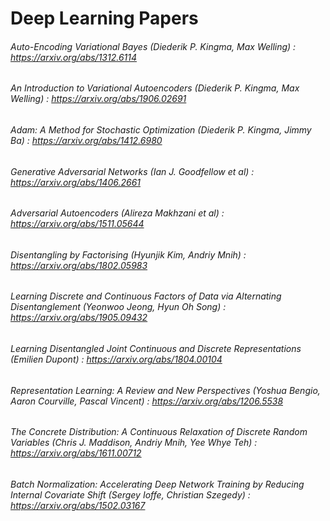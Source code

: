 # Deep Learning Papers

###### Auto-Encoding Variational Bayes (Diederik P. Kingma, Max Welling) : https://arxiv.org/abs/1312.6114 
###### An Introduction to Variational Autoencoders (Diederik P. Kingma, Max Welling) : https://arxiv.org/abs/1906.02691
###### Adam: A Method for Stochastic Optimization (Diederik P. Kingma, Jimmy Ba) : https://arxiv.org/abs/1412.6980
###### Generative Adversarial Networks (Ian J. Goodfellow et al) : https://arxiv.org/abs/1406.2661
###### Adversarial Autoencoders (Alireza Makhzani et al) : https://arxiv.org/abs/1511.05644
###### Disentangling by Factorising (Hyunjik Kim, Andriy Mnih) : https://arxiv.org/abs/1802.05983
###### Learning Discrete and Continuous Factors of Data via Alternating Disentanglement (Yeonwoo Jeong, Hyun Oh Song) : https://arxiv.org/abs/1905.09432
###### Learning Disentangled Joint Continuous and Discrete Representations (Emilien Dupont) : https://arxiv.org/abs/1804.00104
###### Representation Learning: A Review and New Perspectives (Yoshua Bengio, Aaron Courville, Pascal Vincent) : https://arxiv.org/abs/1206.5538
###### The Concrete Distribution: A Continuous Relaxation of Discrete Random Variables (Chris J. Maddison, Andriy Mnih, Yee Whye Teh) : https://arxiv.org/abs/1611.00712
###### Batch Normalization: Accelerating Deep Network Training by Reducing Internal Covariate Shift (Sergey Ioffe, Christian Szegedy) : https://arxiv.org/abs/1502.03167
